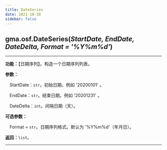 ```yaml
---
title: DateSeries
date: 2021-10-30
sidebar: false
---
```


##  gma.osf.**DateSeries**(*StartDate, EndDate, DateDelta, Format = '%Y%m%d'*)

---

**功能：**【日期序列】。构造一个日期序列列表。

**参数：** 

&emsp;StartDate：`str`。初始日期。例如 '20200101' 。

&emsp;EndDate：`str`。结束日期。例如 '20201231' 。 

&emsp;DateDelta：`int`。间隔日期（天）。

**可选参数：** 

&emsp;Format = `str`。日期序列格式。默认为 '%Y%m%d'（年月日）。

**返回：**`list`。

---

